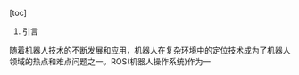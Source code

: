 
[toc]                    
                
                
1. 引言

随着机器人技术的不断发展和应用，机器人在复杂环境中的定位技术成为了机器人领域的热点和难点问题之一。ROS(机器人操作系统)作为一

